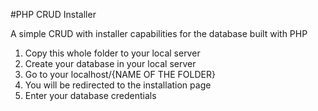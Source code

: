 #PHP CRUD Installer

A simple CRUD with installer capabilities for the database built with PHP

1) Copy this whole folder to your local server
2) Create your database in your local server
3) Go to your localhost/{NAME OF THE FOLDER}
4) You will be redirected to the installation page
5) Enter your database credentials
